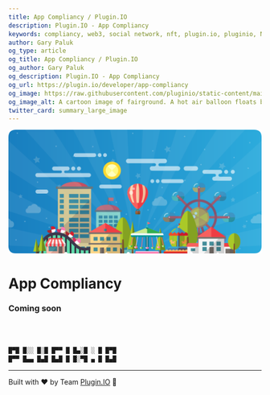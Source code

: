 ```yaml
---
title: App Compliancy / Plugin.IO
description: Plugin.IO - App Compliancy
keywords: compliancy, web3, social network, nft, plugin.io, pluginio, NEKO, token, cryptocurrency, crypto
author: Gary Paluk
og_type: article
og_title: App Compliancy / Plugin.IO
og_author: Gary Paluk
og_description: Plugin.IO - App Compliancy
og_url: https://plugin.io/developer/app-compliancy
og_image: https://raw.githubusercontent.com/pluginio/static-content/main/lang/en/docs/v1/images/header_banner.png
og_image_alt: A cartoon image of fairground. A hot air balloon floats by through an open blue sky
twitter_card: summary_large_image
---
```


![A Plugin.IO branded banner that shows a young woman in front of a vivid blue background.](https://raw.githubusercontent.com/pluginio/static-content/main/lang/en/docs/v1/images/header_banner.png)

# App Compliancy

### Coming soon

<br />
<br />

```javascript
█▀█ █░░ █░█ █▀▀ █ █▄░█ ░ █ █▀█
█▀▀ █▄▄ █▄█ █▄█ █ █░▀█ ▄ █ █▄█
```
---
Built with ❤️ by Team [Plugin.IO](https://github.com/orgs/pluginio/teams/plugin-io-team/members) 🚀

<br />
<br />